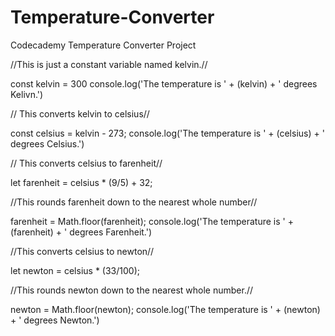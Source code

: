 # Temperature-Converter
Codecademy Temperature Converter Project 

//This is just a constant variable named kelvin.//

const kelvin = 300
console.log('The temperature is ' + (kelvin) + ' degrees Kelivn.')

// This converts kelvin to celsius//

const celsius = kelvin - 273;
console.log('The temperature is ' + (celsius) + ' degrees Celsius.')

// This converts celsius to farenheit//

let farenheit = celsius * (9/5) + 32;

//This rounds farenheit down to the nearest whole number//

farenheit = Math.floor(farenheit);
console.log('The temperature is ' + (farenheit) + ' degrees Farenheit.')

//This converts celsius to newton//

let newton = celsius * (33/100);

//This rounds newton down to the nearest whole number.//

newton = Math.floor(newton);
console.log('The temperature is ' + (newton) + ' degrees Newton.')

